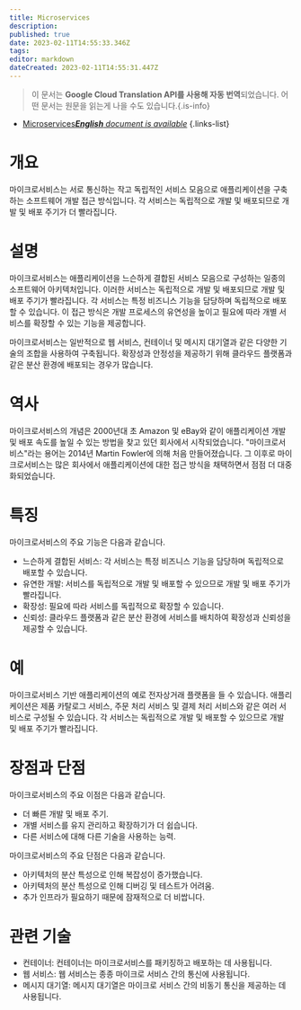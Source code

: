 ```yaml
---
title: Microservices
description: 
published: true
date: 2023-02-11T14:55:33.346Z
tags: 
editor: markdown
dateCreated: 2023-02-11T14:55:31.447Z
---
```


> 이 문서는 **Google Cloud Translation API를 사용해 자동 번역**되었습니다.
어떤 문서는 원문을 읽는게 나을 수도 있습니다.{.is-info}



- [Microservices***English** document is available*](/en/Knowledge-base/Dictionary/microservices)
{.links-list}


# 개요
마이크로서비스는 서로 통신하는 작고 독립적인 서비스 모음으로 애플리케이션을 구축하는 소프트웨어 개발 접근 방식입니다. 각 서비스는 독립적으로 개발 및 배포되므로 개발 및 배포 주기가 더 빨라집니다.

# 설명
마이크로서비스는 애플리케이션을 느슨하게 결합된 서비스 모음으로 구성하는 일종의 소프트웨어 아키텍처입니다. 이러한 서비스는 독립적으로 개발 및 배포되므로 개발 및 배포 주기가 빨라집니다. 각 서비스는 특정 비즈니스 기능을 담당하며 독립적으로 배포할 수 있습니다. 이 접근 방식은 개발 프로세스의 유연성을 높이고 필요에 따라 개별 서비스를 확장할 수 있는 기능을 제공합니다.

마이크로서비스는 일반적으로 웹 서비스, 컨테이너 및 메시지 대기열과 같은 다양한 기술의 조합을 사용하여 구축됩니다. 확장성과 안정성을 제공하기 위해 클라우드 플랫폼과 같은 분산 환경에 배포되는 경우가 많습니다.

# 역사
마이크로서비스의 개념은 2000년대 초 Amazon 및 eBay와 같이 애플리케이션 개발 및 배포 속도를 높일 수 있는 방법을 찾고 있던 회사에서 시작되었습니다. "마이크로서비스"라는 용어는 2014년 Martin Fowler에 의해 처음 만들어졌습니다. 그 이후로 마이크로서비스는 많은 회사에서 애플리케이션에 대한 접근 방식을 채택하면서 점점 더 대중화되었습니다.

# 특징
마이크로서비스의 주요 기능은 다음과 같습니다.

- 느슨하게 결합된 서비스: 각 서비스는 특정 비즈니스 기능을 담당하며 독립적으로 배포할 수 있습니다.
- 유연한 개발: 서비스를 독립적으로 개발 및 배포할 수 있으므로 개발 및 배포 주기가 빨라집니다.
- 확장성: 필요에 따라 서비스를 독립적으로 확장할 수 있습니다.
- 신뢰성: 클라우드 플랫폼과 같은 분산 환경에 서비스를 배치하여 확장성과 신뢰성을 제공할 수 있습니다.

# 예
마이크로서비스 기반 애플리케이션의 예로 전자상거래 플랫폼을 들 수 있습니다. 애플리케이션은 제품 카탈로그 서비스, 주문 처리 서비스 및 결제 처리 서비스와 같은 여러 서비스로 구성될 수 있습니다. 각 서비스는 독립적으로 개발 및 배포할 수 있으므로 개발 및 배포 주기가 빨라집니다.

# 장점과 단점
마이크로서비스의 주요 이점은 다음과 같습니다.

- 더 빠른 개발 및 배포 주기.
- 개별 서비스를 유지 관리하고 확장하기가 더 쉽습니다.
- 다른 서비스에 대해 다른 기술을 사용하는 능력.

마이크로서비스의 주요 단점은 다음과 같습니다.

- 아키텍처의 분산 특성으로 인해 복잡성이 증가했습니다.
- 아키텍처의 분산 특성으로 인해 디버깅 및 테스트가 어려움.
- 추가 인프라가 필요하기 때문에 잠재적으로 더 비쌉니다.

# 관련 기술
- 컨테이너: 컨테이너는 마이크로서비스를 패키징하고 배포하는 데 사용됩니다.
- 웹 서비스: 웹 서비스는 종종 마이크로 서비스 간의 통신에 사용됩니다.
- 메시지 대기열: 메시지 대기열은 마이크로 서비스 간의 비동기 통신을 제공하는 데 사용됩니다.